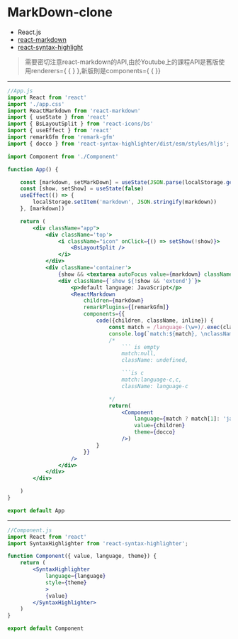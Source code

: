 # MarkDown-clone
* React.js
* [react-markdown](https://github.com/remarkjs/react-markdown)
* [react-syntax-highlight](https://github.com/react-syntax-highlighter/react-syntax-highlighter)

> 需要密切注意react-markdown的API,由於Youtube上的課程API是舊版使用renderers={ { } },新版則是components={ { }}

---

```jsx
//App.js
import React from 'react'
import './app.css'
import ReactMarkdown from 'react-markdown'
import { useState } from 'react'
import { BsLayoutSplit } from 'react-icons/bs'
import { useEffect } from 'react'
import remarkGfm from 'remark-gfm'
import { docco } from 'react-syntax-highlighter/dist/esm/styles/hljs';

import Component from './Component'

function App() {

    const [markdown, setMarkDown] = useState(JSON.parse(localStorage.getItem('markdown'))) 
    const [show, setShow] = useState(false)
    useEffect(() => {
        localStorage.setItem('markdown', JSON.stringify(markdown))
    }, [markdown])

    return (
        <div className="app">
            <div className='top'>
                <i className="icon" onClick={() => setShow(!show)}>
                    <BsLayoutSplit />
                </i>
            </div>
            <div className='container'>
                {show && <textarea autoFocus value={markdown} className="markdown" onChange={(e) => setMarkDown(e.target.value)} />}
                <div className={`show ${!show && 'extend'}`}>
                    <p>default language: JavaScript</p>
                    <ReactMarkdown 
                        children={markdown} 
                        remarkPlugins={[remarkGfm]} 
                        components={{
                            code({children, className, inline}) {
                                const match = /language-(\w+)/.exec(className)
                                console.log(`match:${match}, \nclassName: ${className}`)
                                /*
                                    ``` is empty
                                    match:null, 
                                    className: undefined,

                                    ```is c
                                    match:language-c,c, 
                                    className: language-c

                                */
                                return( 
                                    <Component 
                                        language={match ? match[1]: 'javascript'}
                                        value={children}
                                        theme={docco}
                                    />)
                            }
                        }}
                    />
                </div>
            </div>
        </div>

    )
}

export default App
```

---


```jsx
//Component.js
import React from 'react'
import SyntaxHighlighter from 'react-syntax-highlighter';

function Component({ value, language, theme}) {
    return (
        <SyntaxHighlighter 
            language={language}
            style={theme}
            >
            {value} 
        </SyntaxHighlighter>
    )
}

export default Component
```